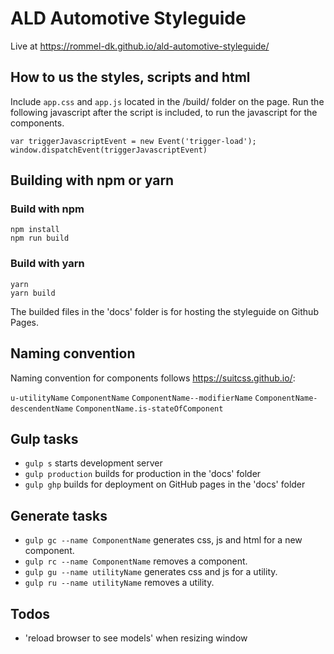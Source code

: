 # ALD Automotive Styleguide

Live at https://rommel-dk.github.io/ald-automotive-styleguide/

## How to us the styles, scripts and html

Include `app.css` and `app.js` located in the /build/ folder on the page. Run the following javascript after the script is included, to run the javascript for the components.
```
var triggerJavascriptEvent = new Event('trigger-load');
window.dispatchEvent(triggerJavascriptEvent)
```

## Building with npm or yarn
### Build with npm
```
npm install
npm run build
```

### Build with yarn
```
yarn
yarn build
```

The builded files in the 'docs' folder is for hosting the styleguide on Github Pages.

## Naming convention
Naming convention for components follows https://suitcss.github.io/:

`u-utilityName`
`ComponentName`
`ComponentName--modifierName`
`ComponentName-descendentName`
`ComponentName.is-stateOfComponent`

## Gulp tasks
- `gulp s` starts development server
- `gulp production` builds for production in the 'docs' folder
- `gulp ghp` builds for deployment on GitHub pages in the 'docs' folder

## Generate tasks
- `gulp gc --name ComponentName` generates css, js and html for a new component.
- `gulp rc --name ComponentName` removes a component.
- `gulp gu --name utilityName` generates css and js for a utility.
- `gulp ru --name utilityName` removes a utility.

## Todos
- 'reload browser to see models' when resizing window
